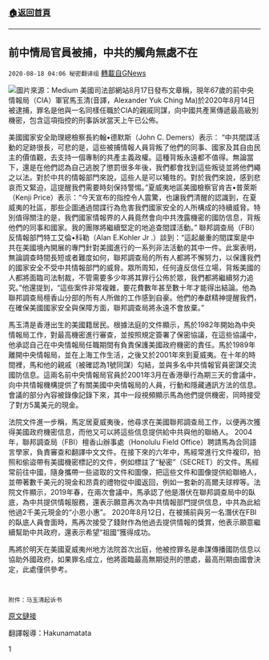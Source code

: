###  [:house:返回首頁](https://github.com/ourhimalayas/txt)
---

## 前中情局官員被捕，中共的觸角無處不在
`2020-08-18 04:06 秘密翻译组` [轉載自GNews](https://gnews.org/zh-hant/301385/)

![](https://s3.amazonaws.com/gnews-media-offload/wp-content/uploads/2020/08/18035116/1-86.png)圖片來源：Medium 
美國司法部網站8月17日發布文章稱，現年67歲的前中央情報局（CIA）軍官馬玉清(音譯，Alexander Yuk Ching Ma)於2020年8月14日被逮捕，罪名是他與一名同樣任職於CIA的親戚同謀，向中國共產黨傳遞最高級別機密，包含這項指控的刑事訴狀當天上午已公佈。

美國國家安全助理總檢察長約翰•德默斯（John C. Demers）表示： “中共間諜活動的足跡很長，可悲的是，這些被捕情報人員背叛了他們的同事、國家及其自由民主的價值觀，去支持一個專制的共產主義政權。這種背叛永遠都不值得。無論當下，還是在他們認為自己逃脫了懲罰很多年後，我們都會找到這些叛徒並將他們繩之以法。對於中共的情報部門來說，這些人是可以犧牲的。對於我們來說，感到悲哀而又緊迫，這提醒我們需要時刻保持警惕。”夏威夷地區美國檢察官肯吉•普萊斯（Kenji Price）表示：“今天宣布的指控令人震驚，也讓我們清醒的認識到，在夏威夷的社區，那些企圖通過間諜行為危害我們國家安全的人所構成的持續威脅。特別值得關注的是，我們國家情報界的人員竟然會向中共洩露機密的國防信息，背叛他們的同事和國家。我的團隊將繼續堅定的地追查間諜活動。” 聯邦調查局（FBI）反情報部門特工艾倫•科勒（Alan E.Kohler Jr .）談到：“這起嚴重的間諜案是中共在美國境內開展的專門針對美國進行的一系列非法活動的其中一件。此案表明，無論調查時間長短或者難度如何，聯邦調查局的所有人都將不懈努力，以保護我們的國家安全不受中共情報部門的威脅。眾所周知，任何違反信任立場，背叛美國的人都將面臨司法制裁，不管需要多少年將其罪行公佈於眾，我們都將繼續努力追究。”他還提到，“這些案件非常複雜，要花費數年甚至數十年才能得出結論。他為聯邦調查局檀香山分部的所有人所做的工作感到自豪。他們的奉獻精神提醒我們，在確保美國國家安全與保障方面，聯邦調查局將永遠不會放棄。”

馬玉清是香港出生的美國籍居民。根據法庭的文件顯示，馬於1982年開始為中央情報局工作，對最高機密進行審查，並按照規定簽署了保密協議，在這些協議中，他承認自己在中央情報局任職期間有負責保護美國政府機密的責任。馬於1989年離開中央情報局，並在上海工作生活，之後又於2001年來到夏威夷。在十年的時間裡，馬和他的親戚（被確認為1號同謀）勾結，並與多名中共情報官員密謀交流國防信息。這兩名前中央情報局官員於2001年3月在香港舉行為期三天的會議中，向中共情報機構提供了有關美國中央情報局的人員，行動和隱藏通訊方法的信息。會議的部分內容被錄像記錄下來，其中一段視頻顯示馬為他們提供機密，同時接受了對方5萬美元的現金。

法院文件進一步稱，馬定居夏威夷後，他尋求在美國聯邦調查局工作，以便再次獲得美國政府機密信息，而他又可以將這些信息提供給中共與他的聯絡人。 2004年，聯邦調查局（FBI）檀香山辦事處（Honolulu Field Office）聘請馬為合同語言學家，負責審查和翻譯中文文件。在接下來的六年中，馬經常進行文件複印，拍照和偷盜帶有美國機密標記的文件，例如標註了“秘密”（SECRET）的文件。馬經常前往中國，隨身攜帶一些盜取的文件和圖像，把這些文件和圖像提供給聯絡人，並帶著數千美元的現金和昂貴的禮物從中國返回，例如一套新的高爾夫球桿等。法院文件顯示，2019年春，在兩次會議中，馬承認了他是潛伏在聯邦調查局中的臥底，為中共提供情報服務，還表示願意再次為中共情報部門提供信息，中共為此給他過2千美元現金的“小恩小惠”。 2020年8月12日，在被捕前與另一名潛伏在FBI的臥底人員會面時，馬再次接受了錢財作為他過去提供情報的獎賞，他表示願意繼續幫助中共政府，還表示希望“祖國”獲得成功。

馬將於明天在美國夏威夷州地方法院首次出庭，他被控罪名是串謀傳播國防信息以協助外國政府，如果罪名成立，他將面臨最高無期徒刑的懲處，最高刑期由國會決定，此處僅供參考。

```
 
```

```
附件：马玉清起诉书
```

[原文鏈接](https://www.justice.gov/opa/pr/former-cia-officer-arrested-and-charged-espionage)

翻譯報導：Hakunamatata

1
